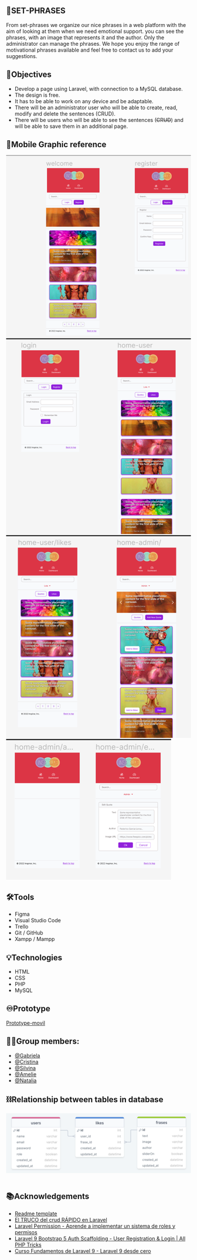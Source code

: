 
## 💜SET-PHRASES
From set-phrases we organize our nice phrases in a web platform with the aim of looking at them when we need emotional support. you can see the phrases, with an image that represents it and the author. Only the administrator can manage the phrases. We hope you enjoy the range of motivational phrases available and feel free to contact us to add your suggestions.

## 📖Objectives

- Develop a page using Laravel, with connection to a MySQL database.
- The design is free.
- It has to be able to work on any device and be adaptable.
- There will be an administrator user who will be able to create, read, modify and delete the sentences (CRUD).
- There will be users who will be able to see the sentences (~~C~~R~~UD~~) and will be able to save them in an additional page.

## 📱Mobile Graphic reference

![Image](public/imgs/img%20readme/Imagen2.png)
![Image](public/imgs/img%20readme/Imagen5.png)
![Image](public/imgs/img%20readme/Imagen6.png)
![Image](public/imgs/img%20readme/Imagen7.png)

## 🛠️Tools
- Figma
- Visual Studio Code
- Trello
- Git / GitHub
- Xampp / Mampp

## 💡Technologies
- HTML
- CSS
- PHP
- MySQL

## ♾️Prototype
[Prototype-movil](https://www.figma.com/proto/i5HU9GC6MikEEwwObSjV6A/Frases-Laravel?node-id=1%3A62&scaling=scale-down&page-id=1%3A59)

## 👩‍💻Group members:
- [@Gabriela](https://github.com/gabrielabarajas)
- [@Cristina](https://github.com/Crisktina)
- [@Silvina](https://github.com/SILLUCERO)   
- [@Amelie](https://github.com/AmelieLT) 
- [@Natalia](https://github.com/NataliaVorobyeva) 

## ⛓Relationship between tables in database
![Image](public/imgs/img%20readme/Captura%20de%20pantalla%202023-02-27%20a%20las%2014.22.00.png)
​
## 📚Acknowledgements

- [Readme template](https://readme.so/)
- [El TRUCO del crud RÁPIDO en Laravel](https://www.youtube.com/watch?v=dolYESZlh-s)
- [Laravel Permission - Aprende a implementar un sistema de roles y permisos](https://www.youtube.com/watch?v=L42lLOOLB8g)
- [Laravel 9 Bootstrap 5 Auth Scaffolding - User Registration & Login | All PHP Tricks](https://www.allphptricks.com/laravel-9-bootstrap-5-auth-scaffolding/)
- [Curso Fundamentos de Laravel 9 - Laravel 9 desde cero](https://www.youtube.com/playlist?list=PLpKWS6gp0jd_xJyvkbDzoMQLQc-qyFQAE)
